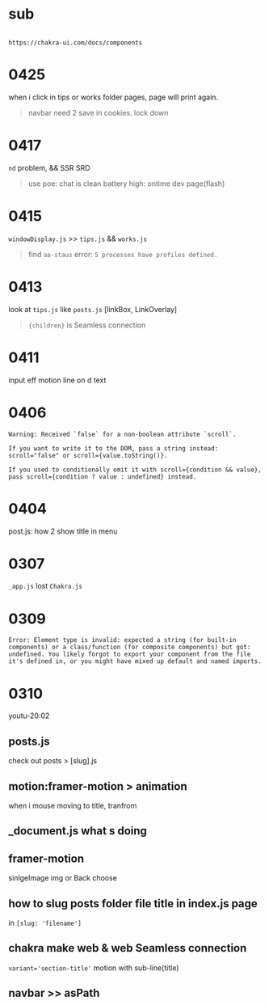 # sub

```

https://chakra-ui.com/docs/components

```

# 0425

when i click in tips or works folder pages, page will print again.

> navbar need 2 save in cookies. lock down

# 0417

`nd` problem, && SSR SRD

> use poe: chat is clean
> battery high: ontime dev page(flash)

# 0415

`windowDisplay.js` >> `tips.js` && `works.js`

> find `aa-staus` error: `5 processes have profiles defined. `

# 0413

look at `tips.js` like `posts.js` [linkBox, LinkOverlay]

> `{children}` is Seamless connection

# 0411

input eff motion line on d text

# 0406

```warning
Warning: Received `false` for a non-boolean attribute `scroll`.

If you want to write it to the DOM, pass a string instead: scroll="false" or scroll={value.toString()}.

If you used to conditionally omit it with scroll={condition && value}, pass scroll={condition ? value : undefined} instead.

```

# 0404

post.js: how 2 show title in menu

# 0307

`_app.js` lost `Chakra.js`

# 0309

`Error: Element type is invalid: expected a string (for built-in components) or a class/function (for composite components) but got: undefined. You likely forgot to export your component from the file it's defined in, or you might have mixed up default and named imports.`

# 0310

youtu-20:02

## posts.js

check out posts > [slug].js

## motion:framer-motion > animation

when i mouse moving to title, tranfrom

## \_document.js what s doing

## framer-motion

sinlgeImage img or Back choose

## how to slug posts folder file title in index.js page

in `[slug: 'filename']`

## chakra make web & web Seamless connection

`variant='section-title'` motion with sub-line(title)

## navbar >> asPath
